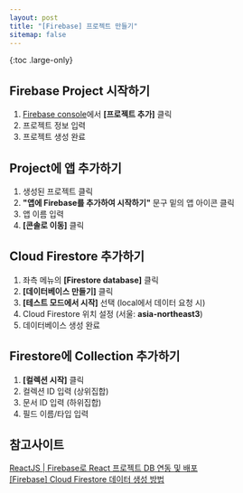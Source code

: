 ```yaml
---
layout: post
title: "[Firebase] 프로젝트 만들기"
sitemap: false
---
```


{:toc .large-only}

## Firebase Project 시작하기

1. [Firebase console](https://console.firebase.google.com/)에서 **[프로젝트 추가]** 클릭
1. 프로젝트 정보 입력
1. 프로젝트 생성 완료

## Project에 앱 추가하기

1. 생성된 프로젝트 클릭
1. **"앱에 Firebase를 추가하여 시작하기"** 문구 밑의 앱 아이콘 클릭
1. 앱 이름 입력
1. **[콘솔로 이동]** 클릭

## Cloud Firestore 추가하기

1. 좌측 메뉴의 **[Firestore database]** 클릭
1. **[데이터베이스 만들기]** 클릭
1. **[테스트 모드에서 시작]** 선택 (local에서 데이터 요청 시)
1. Cloud Firestore 위치 설정 (서울: **asia-northeast3**)
1. 데이터베이스 생성 완료

## Firestore에 Collection 추가하기

1. **[컬렉션 시작]** 클릭
1. 컬렉션 ID 입력 (상위집합)
1. 문서 ID 입력 (하위집합)
1. 필드 이름/타입 입력

## 참고사이트

[ReactJS | Firebase로 React 프로젝트 DB 연동 및 배포](https://pathas.tistory.com/214)<br/>
[[Firebase] Cloud Firestore 데이터 생성 방법](https://copycoding.tistory.com/314)

